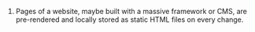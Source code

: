 1. Pages of a website, maybe built with a massive framework or CMS, are pre-rendered and locally stored as static HTML files on every change. 
